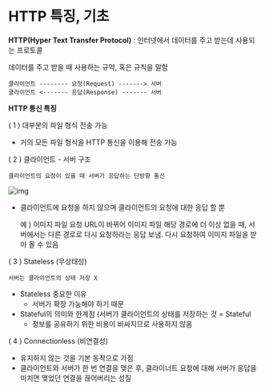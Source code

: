 # HTTP 특징, 기초

**HTTP(Hyper Text Transfer Protocol)** : 인터넷에서 데이터를 주고 받는데 사용되는 프로토콜

데이터를 주고 받을 때 사용하는 규약, 혹은 규칙을 말함



```
클라이언트 -------- 요청(Request) -------> 서버
클라이언트 <------- 응답(Response) ------- 서버
```



**HTTP 통신  특징**

( 1 ) 대부분의 파일 형식 전송 가능

- 거의 모든 파일 형식을 HTTP 통신을 이용해 전송 가능

( 2 ) 클라이언트 - 서버 구조

```
클라이언트의 요청이 있을 때 서버가 응답하는 단방향 통신
```

![img](https://blog.kakaocdn.net/dn/d77Axs/btq4q19BDeC/WlgNbp5FKZyJvpL0KGKKi0/img.png)

- 클라이언트에 요청을 하지 않으며 클라이언트의 요청에 대한 응답 할 뿐

  예 ) 이미지 파일 요청 URL이 바뀌어 이미지 파일 해당 경로에 더 이상 없을 때, 서버에서는 다른 경로로 다시 요청하라는 응답 보냄. 다시 요청하여 이미지 파일을 받아 올 수 있음

( 3 ) Stateless (무상태성)

```
서버는 클라이언트의 상태 저장 X
```

- Stateless 중요한 이유
  - 서버가 확장 가능해야 하기 때문
- Stateful의 의미와 한계점 (서버가 클라이언트의 상태를 저장하는 것 = Stateful
  - 정보를 공유하기 위한 비용이 비싸지므로 사용하지 않음

( 4 ) Connectionless (비연결성)

- 유지하지 않는 것을 기본 동작으로 가짐
- 클라이언트와 서버가 한 번 연결을 맺은 후, 클라이너트 요청에 대해 서버가 응답을 마치면 맺었던 연결을 끊어버리는 성질